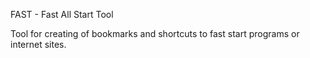 FAST - Fast All Start Tool

Tool for creating of bookmarks and shortcuts to fast start programs or internet sites.
